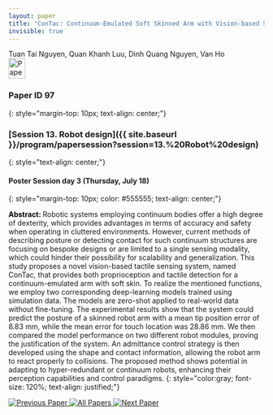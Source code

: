 ```yaml
---
layout: paper
title: "ConTac: Continuum-Emulated Soft Skinned Arm with Vision-based Shape Sensing and Contact-aware Manipulation"
invisible: true
---
```

<div class="paper-authors">
<div class="paper-author-box">
    <div class="paper-author-name">Tuan Tai Nguyen, Quan Khanh Luu, Dinh Quang Nguyen, Van Ho</div>
    <div class="paper-author-uni"></div>
</div>

</div><div class="paper-pdf">
                <div> <a href="https://www.roboticsproceedings.org/rss20/p097.pdf"><img src="{{ site.baseurl }}/images/paper_link.png" alt="Paper Website" width = "33"  height = "40"/></a> </div>
                </div>

### Paper ID 97
{: style="margin-top: 10px; text-align: center;"}

### [Session 13. Robot design]({{ site.baseurl }}/program/papersession?session=13.%20Robot%20design)
{: style="text-align: center;"}

#### Poster Session day 3 (Thursday, July 18)
{: style="margin-top: 10px; color: #555555; text-align: center;"}

<b style="color: black;">Abstract: </b>Robotic systems employing continuum bodies offer a high degree of dexterity, which provides advantages in terms of accuracy and safety when operating in cluttered environments. However, current methods of describing posture or detecting contact for such continuum structures are focusing on bespoke designs or are limited to a single sensing modality, which could hinder their possibility for scalability and generalization. This study proposes a novel vision-based tactile sensing system, named ConTac, that provides both proprioception and tactile detection for a continuum-emulated arm with soft skin. To realize the mentioned functions, we employ two corresponding deep-learning models trained using simulation data. The models are zero-shot applied to real-world data without fine-tuning. The experimental results show that the system could predict the posture of a skinned robot arm with a mean tip position error of 8.83 mm, while the mean error for touch location was 28.86 mm. We then compared the model performance on two different robot modules, proving the justification of the system. An admittance control strategy is then developed using the shape and contact information, allowing the robot arm to react properly to collisions. The proposed method shows potential in adapting to hyper-redundant or continuum robots, enhancing their perception capabilities and control paradigms.
{: style="color:gray; font-size: 120%; text-align: justified;"}


<div class="paper-menu">
<a href="{{ site.baseurl }}/program/papers/096/"> <img src="{{ site.baseurl }}/images/previous_paper_icon.png" alt="Previous Paper" title="Previous Paper"/> </a>
<a href="{{ site.baseurl }}/program/papers"><img src="{{ site.baseurl }}/images/overview_icon.png" alt="All Papers" title="All Papers"/> </a>
<a href="{{ site.baseurl }}/program/papers/098/"> <img src="{{ site.baseurl }}/images/next_paper_icon.png" alt="Next Paper" title="Next Paper"/> </a>

</div>
